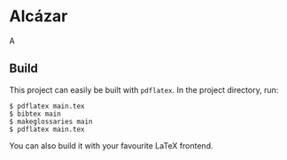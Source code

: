 # Alcázar

A


## Build

This project can easily be built with `pdflatex`. In the project directory, run:

```
$ pdflatex main.tex
$ bibtex main
$ makeglossaries main
$ pdflatex main.tex
```

You can also build it with your favourite LaTeX frontend.

